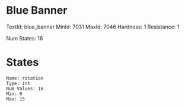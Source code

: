 # Blue Banner
TextId: blue_banner
MinId: 7031
MaxId: 7046
Hardness: 1
Resistance: 1

Num States: 16
# States
```
Name: rotation
Type: int
Num Values: 16
Min: 0
Max: 15
```